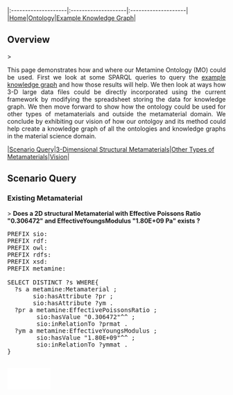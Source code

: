 
|:--------------------|:--------------------|:--------------------|
|[Home](./index.html)|[Ontology](./ontology.html)|[Example Knowledge Graph](./exampleKG.html)|

<h2 id="overview">Overview</h2>
> <p align="justify">This page demonstrates how and where our Metamine Ontology (MO) could be used. First we look at some SPARQL queries to query the <a href="https://tetherless-world.github.io/metamine/exampleKG.html">example knowledge graph</a> and how those results will help. We then look at ways how 3-D large data files could be directly incorporated using the current framework by modifying the spreadsheet storing the data for knowledge graph. We then move forward to show how the ontology could be used for other types of metamaterials and outside the metamaterial domain. We conclude by exhibiting our vision of how our ontolgoy and its method could help create a knowledge graph of all the ontologies and knowledge graphs in the material science domain. </p>

|[Scenario Query](#sparql)|[3-Dimensional Structural Metamaterials](#3d)|[Other Types of Metamaterials](#otherMeta)|[Vision](#vision)|

<h2 id="sparql">Scenario Query</h2>

<h3> Existing Metamaterial </h3>
> <strong>Does a 2D structural Metamaterial with Effective Poissons Ratio "0.306472" and EffectiveYoungsModulus "1.80E+09 Pa" exists ? </strong>

<pre>
PREFIX sio: <http://semanticscience.org/resource/>
PREFIX rdf: <http://www.w3.org/1999/02/22-rdf-syntax-ns#>
PREFIX owl: <http://www.w3.org/2002/07/owl#>
PREFIX rdfs: <http://www.w3.org/2000/01/rdf-schema#>
PREFIX xsd: <http://www.w3.org/2001/XMLSchema#>
PREFIX metamine: <http://metamine.org/>

SELECT DISTINCT ?s WHERE{
  ?s a metamine:Metamaterial ;
       sio:hasAttribute ?pr ;
       sio:hasAttribute ?ym .
  ?pr a metamine:EffectivePoissonsRatio ;
        sio:hasValue "0.306472"^^<xsd:double> ;
        sio:inRelationTo ?prmat .
  ?ym a metamine:EffectiveYoungsModulus ;
        sio:hasValue "1.80E+09"^^<xsd:double> ;
        sio:inRelationTo ?ymmat .
} 

</pre>

<iframe src="images/query1output.png" style="width: 100px;height: 50px;border: none;></iframe>

<h2 id="3d">3-Dimensional Structural Metamaterials</h2>


[back](./)